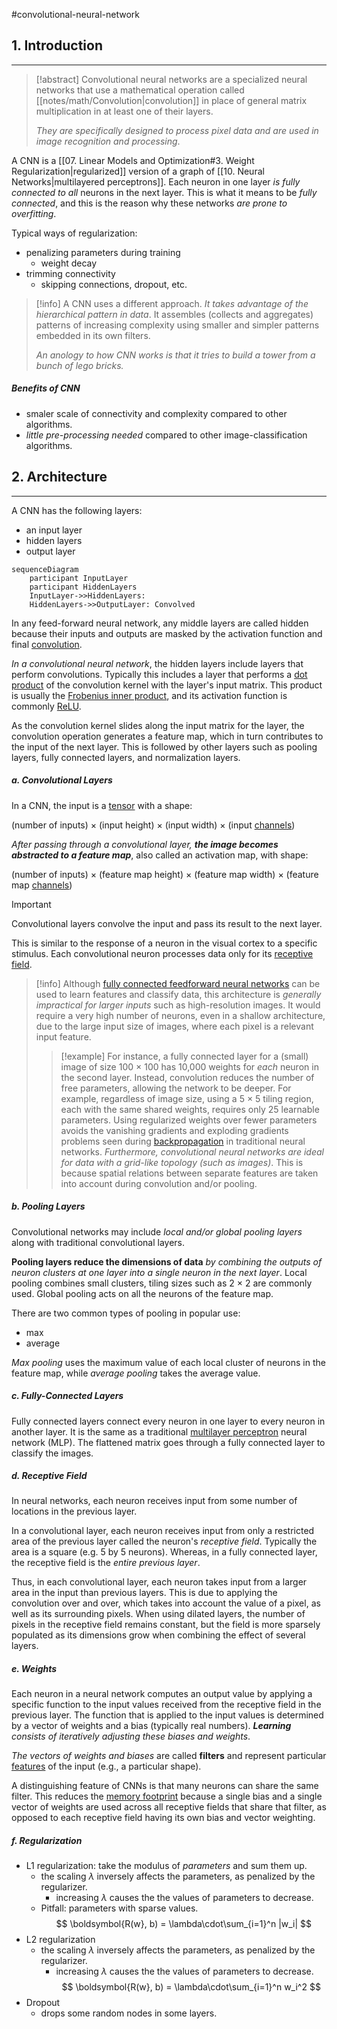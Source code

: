 #convolutional-neural-network 


## 1. Introduction
---
> [!abstract] 
> Convolutional neural networks are a specialized neural networks that use a mathematical operation called [[notes/math/Convolution|convolution]] in place of general matrix multiplication in at least one of their layers.[](https://www.wikiwand.com/en/Convolutional_neural_network#cite_note-13)
> 
> *They are specifically designed to process pixel data and are used in image recognition and processing*.

A CNN is a [[07. Linear Models and Optimization#3. Weight Regularization|regularized]] version of a graph of [[10. Neural Networks|multilayered perceptrons]]. Each neuron in one layer *is fully connected to all* neurons in the next layer. This is what it means to be *fully connected*, and this is the reason why these networks *are prone to overfitting*.

Typical ways of regularization:
- penalizing parameters during training
	- weight decay
- trimming connectivity
	- skipping connections, dropout, etc.

> [!info] A CNN uses a different approach.
> *It takes advantage of the hierarchical pattern in data*. It assembles (collects and aggregates) patterns of increasing complexity using smaller and simpler patterns embedded in its own filters.
> 
> *An anology to how CNN works is that it tries to build a tower from a bunch of lego bricks.*

##### Benefits of CNN
- smaler scale of connectivity and complexity compared to other algorithms.
- *little pre-processing needed* compared to other image-classification algorithms.


## 2. Architecture
---
A CNN has the following layers:
- an input layer
- hidden layers
- output layer

```mermaid
sequenceDiagram
	participant InputLayer
	participant HiddenLayers
	InputLayer->>HiddenLayers: 
	HiddenLayers->>OutputLayer: Convolved
```

In any feed-forward neural network, any middle layers are called hidden because their inputs and outputs are masked by the activation function and final [convolution](https://www.wikiwand.com/en/Convolution "Convolution").

*In a convolutional neural network*, the hidden layers include layers that perform convolutions. Typically this includes a layer that performs a [dot product](https://www.wikiwand.com/en/Dot_product "Dot product") of the convolution kernel with the layer's input matrix. This product is usually the [Frobenius inner product](https://www.wikiwand.com/en/Frobenius_inner_product "Frobenius inner product"), and its activation function is commonly [ReLU](https://www.wikiwand.com/en/Rectifier_(neural_networks) "Rectifier (neural networks)").

As the convolution kernel slides along the input matrix for the layer, the convolution operation generates a feature map, which in turn contributes to the input of the next layer. This is followed by other layers such as pooling layers, fully connected layers, and normalization layers.

##### a. Convolutional Layers
In a CNN, the input is a [tensor](https://www.wikiwand.com/en/Tensor "Tensor") with a shape:

(number of inputs) $\times$ (input height) $\times$ (input width) $\times$ (input [channels](https://www.wikiwand.com/en/Channel_(digital_image) "Channel (digital image)"))

*After passing through a convolutional layer, __the image becomes abstracted to a feature map__*, also called an activation map, with shape:

(number of inputs) $\times$ (feature map height) $\times$ (feature map width) $\times$ (feature map [channels](https://www.wikiwand.com/en/Channel_(digital_image) "Channel (digital image)"))

> [!important]
> Convolutional layers convolve the input and pass its result to the next layer.
>
> This is similar to the response of a neuron in the visual cortex to a specific stimulus.[](https://www.wikiwand.com/en/Convolutional_neural_network#cite_note-deeplearning-14) Each convolutional neuron processes data only for its [receptive field](https://www.wikiwand.com/en/Receptive_field "Receptive field").
>
> > [!info]
> > Although [fully connected feedforward neural networks](https://www.wikiwand.com/en/Multilayer_perceptron "Multilayer perceptron") can be used to learn features and classify data, this architecture is *generally impractical for larger inputs* such as high-resolution images. It would require a very high number of neurons, even in a shallow architecture, due to the large input size of images, where each pixel is a relevant input feature.
> >
> > > [!example]
> > > For instance, a fully connected layer for a (small) image of size 100 × 100 has 10,000 weights for _each_ neuron in the second layer. Instead, convolution reduces the number of free parameters, allowing the network to be deeper.[](https://www.wikiwand.com/en/Convolutional_neural_network#cite_note-15) For example, regardless of image size, using a 5 × 5 tiling region, each with the same shared weights, requires only 25 learnable parameters. Using regularized weights over fewer parameters avoids the vanishing gradients and exploding gradients problems seen during [backpropagation](https://www.wikiwand.com/en/Backpropagation "Backpropagation") in traditional neural networks.[](https://www.wikiwand.com/en/Convolutional_neural_network#cite_note-16)[](https://www.wikiwand.com/en/Convolutional_neural_network#cite_note-17) *Furthermore, convolutional neural networks are ideal for data with a grid-like topology (such as images)*. This is because spatial relations between separate features are taken into account during convolution and/or pooling.

##### b. Pooling Layers
Convolutional networks may include *local and/or global pooling layers* along with traditional convolutional layers.

**Pooling layers reduce the dimensions of data** *by combining the outputs of neuron clusters at one layer into a single neuron in the next layer*. Local pooling combines small clusters, tiling sizes such as 2 × 2 are commonly used. Global pooling acts on all the neurons of the feature map.[](https://www.wikiwand.com/en/Convolutional_neural_network#cite_note-flexible-18)[](https://www.wikiwand.com/en/Convolutional_neural_network#cite_note-19)

There are two common types of pooling in popular use:
- max
- average

_Max pooling_ uses the maximum value of each local cluster of neurons in the feature map,[](https://www.wikiwand.com/en/Convolutional_neural_network#cite_note-Yamaguchi111990-20)[](https://www.wikiwand.com/en/Convolutional_neural_network#cite_note-mcdns-21) while _average pooling_ takes the average value.

##### c. Fully-Connected Layers
Fully connected layers connect every neuron in one layer to every neuron in another layer. It is the same as a traditional [multilayer perceptron](https://www.wikiwand.com/en/Multilayer_perceptron "Multilayer perceptron") neural network (MLP). The flattened matrix goes through a fully connected layer to classify the images.

##### d. Receptive Field
In neural networks, each neuron receives input from some number of locations in the previous layer.

In a convolutional layer, each neuron receives input from only a restricted area of the previous layer called the neuron's _receptive field_. Typically the area is a square (e.g. 5 by 5 neurons). Whereas, in a fully connected layer, the receptive field is the _entire previous layer_.

Thus, in each convolutional layer, each neuron takes input from a larger area in the input than previous layers. This is due to applying the convolution over and over, which takes into account the value of a pixel, as well as its surrounding pixels. When using dilated layers, the number of pixels in the receptive field remains constant, but the field is more sparsely populated as its dimensions grow when combining the effect of several layers.

##### e. Weights
Each neuron in a neural network computes an output value by applying a specific function to the input values received from the receptive field in the previous layer. The function that is applied to the input values is determined by a vector of weights and a bias (typically real numbers). _**Learning** consists of iteratively adjusting these biases and weights_.

*The vectors of weights and biases* are called **filters** and represent particular [features](https://www.wikiwand.com/en/Feature_(machine_learning) "Feature (machine learning)") of the input (e.g., a particular shape).

A distinguishing feature of CNNs is that many neurons can share the same filter. This reduces the [memory footprint](https://www.wikiwand.com/en/Memory_footprint "Memory footprint") because a single bias and a single vector of weights are used across all receptive fields that share that filter, as opposed to each receptive field having its own bias and vector weighting.[](https://www.wikiwand.com/en/Convolutional_neural_network#cite_note-LeCun-22)

##### f. Regularization
- L1 regularization: take the modulus of *parameters* and sum them up.
	- the scaling $\lambda$ inversely affects the parameters, as penalized by the regularizer.
		- increasing $\lambda$ causes the the values of parameters to decrease.
	- Pitfall: parameters with sparse values.
$$
\boldsymbol{R(w}, b) = \lambda\cdot\sum_{i=1}^n |w_i|
$$
- L2 regularization
	- the scaling $\lambda$ inversely affects the parameters, as penalized by the regularizer.
		- increasing $\lambda$ causes the the values of parameters to decrease.
$$
\boldsymbol{R(w}, b) = \lambda\cdot\sum_{i=1}^n w_i^2
$$
- Dropout
	- drops some random nodes in some layers.